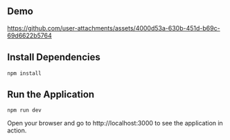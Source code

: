 ## Demo

https://github.com/user-attachments/assets/4000d53a-630b-451d-b69c-69d6622b5764

## Install Dependencies

```
npm install
```

## Run the Application

```
npm run dev
```

Open your browser and go to http://localhost:3000 to see the application in action.
